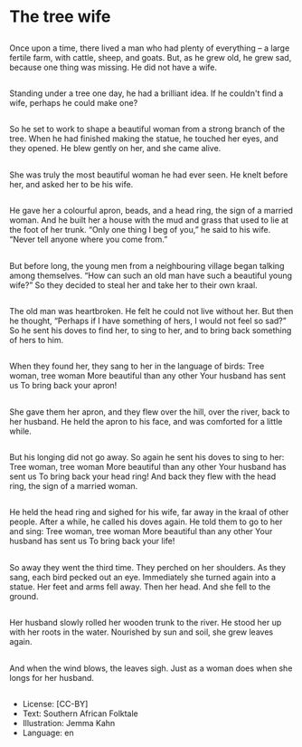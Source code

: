 # The tree wife

##
Once upon a time, there lived a man who had plenty of everything – a large fertile farm,
with cattle, sheep, and goats.
But, as he grew old, he grew sad, because one thing was missing.
He did not have a wife.

##
Standing under a tree one day, he
had a brilliant idea.
If he couldn't find a wife, perhaps
he could make one?

##
So he set to work to shape a
beautiful woman from a strong
branch of the tree. When he had
finished making the statue, he
touched her eyes, and they opened.
He blew gently on her, and she
came alive.

##
She was truly the most beautiful
woman he had ever seen.
He knelt before her, and asked her
to be his wife.

##
He gave her a colourful apron,
beads, and a head ring, the sign of
a married woman. And he built her
a house with the mud and grass
that used to lie at the foot of her
trunk.
“Only one thing I beg of you,” he
said to his wife. “Never tell anyone
where you come from.”

##
But before long, the young men
from a neighbouring village began
talking among themselves.
“How can such an old man have
such a beautiful young wife?”
So they decided to steal her and
take her to their own kraal.

##
The old man was heartbroken. He
felt he could not live without her.
But then he thought, “Perhaps if I
have something of hers, I would not
feel so sad?”
So he sent his doves to find her, to
sing to her, and to bring back
something of hers to him.

##
When they found her, they sang to
her in the language of birds:
Tree woman, tree woman
More beautiful than any other
Your husband has sent us
To bring back your apron!

##
She gave them her apron, and they flew over the hill, over the river, back to her husband.
He held the apron to his face, and was comforted for a little while.

##
But his longing did not go away.
So again he sent his doves to sing
to her:
Tree woman, tree woman
More beautiful than any other
Your husband has sent us
To bring back your head ring!
And back they flew with the head
ring, the sign of a married woman.

##
He held the head ring and sighed
for his wife, far away in the kraal of
other people.
After a while, he called his doves
again. He told them to go to her
and sing:
Tree woman, tree woman
More beautiful than any other
Your husband has sent us
To bring back your life!

##
So away they went the third time.
They perched on her shoulders. As
they sang, each bird pecked out an
eye.
Immediately she turned again into a
statue.
Her feet and arms fell away. Then
her head.
And she fell to the ground.

##
Her husband slowly rolled her
wooden trunk to the river.
He stood her up with her roots in
the water.
Nourished by sun and soil, she grew
leaves again.

##
And when the wind blows, the
leaves sigh.
Just as a woman does when she
longs for her husband.

##
* License: [CC-BY]
* Text: Southern African Folktale
* Illustration: Jemma Kahn
* Language: en
